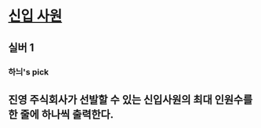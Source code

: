 # [신입 사원](https://www.acmicpc.net/problem/1946)

## 실버 1
### 하늬's pick

## 진영 주식회사가 선발할 수 있는 신입사원의 최대 인원수를 한 줄에 하나씩 출력한다.